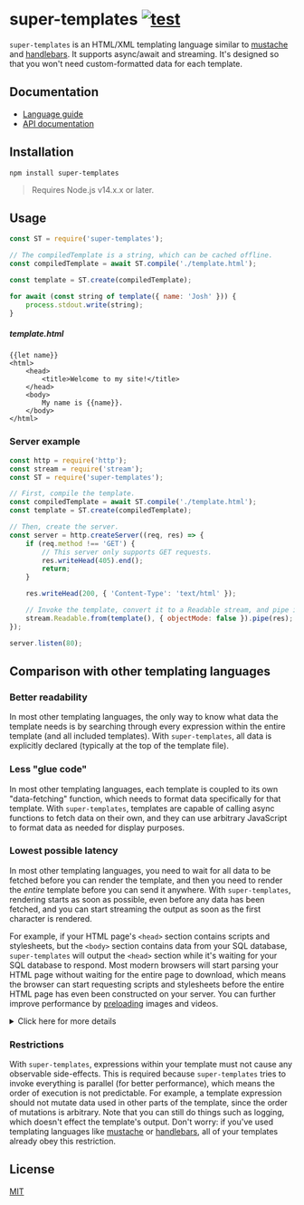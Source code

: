 # super-templates [![test](https://github.com/WiseLibs/super-templates/actions/workflows/test.yml/badge.svg)](https://github.com/WiseLibs/super-templates/actions/workflows/test.yml)

`super-templates` is an HTML/XML templating language similar to [mustache](https://mustache.github.io/) and [handlebars](https://handlebarsjs.com/guide/#what-is-handlebars). It supports async/await and streaming. It's designed so that you won't need custom-formatted data for each template.

## Documentation

- [Language guide](./docs/lang.md)
- [API documentation](./docs/api.md)

## Installation

```
npm install super-templates
```

> Requires Node.js v14.x.x or later.

## Usage

```js
const ST = require('super-templates');

// The compiledTemplate is a string, which can be cached offline.
const compiledTemplate = await ST.compile('./template.html');

const template = ST.create(compiledTemplate);

for await (const string of template({ name: 'Josh' })) {
    process.stdout.write(string);
}
```

##### template.html

```
{{let name}}
<html>
    <head>
        <title>Welcome to my site!</title>
    </head>
    <body>
        My name is {{name}}.
    </body>
</html>
```

### Server example

```js
const http = require('http');
const stream = require('stream');
const ST = require('super-templates');

// First, compile the template.
const compiledTemplate = await ST.compile('./template.html');
const template = ST.create(compiledTemplate);

// Then, create the server.
const server = http.createServer((req, res) => {
    if (req.method !== 'GET') {
        // This server only supports GET requests.
        res.writeHead(405).end();
        return;
    }

    res.writeHead(200, { 'Content-Type': 'text/html' });

    // Invoke the template, convert it to a Readable stream, and pipe it to the response.
    stream.Readable.from(template(), { objectMode: false }).pipe(res);
});

server.listen(80);
```

## Comparison with other templating languages

### Better readability

In most other templating languages, the only way to know what data the template needs is by searching through every expression within the entire template (and all included templates). With `super-templates`, all data is explicitly declared (typically at the top of the template file).

### Less "glue code"

In most other templating languages, each template is coupled to its own "data-fetching" function, which needs to format data specifically for that template. With `super-templates`, templates are capable of calling async functions to fetch data on their own, and they can use arbitrary JavaScript to format data as needed for display purposes.

### Lowest possible latency

In most other templating languages, you need to wait for all data to be fetched before you can render the template, and then you need to render the *entire* template before you can send it anywhere. With `super-templates`, rendering starts as soon as possible, even before any data has been fetched, and you can start streaming the output as soon as the first character is rendered.

For example, if your HTML page's `<head>` section contains scripts and stylesheets, but the `<body>` section contains data from your SQL database, `super-templates` will output the `<head>` section while it's waiting for your SQL database to respond. Most modern browsers will start parsing your HTML page without waiting for the entire page to download, which means the browser can start requesting scripts and stylesheets before the entire HTML page has even been constructed on your server. You can further improve performance by [preloading](https://developer.mozilla.org/en-US/docs/Web/HTML/Attributes/rel/preload) images and videos.

<details>
<summary>Click here for more details</summary>

With `super-templates`, templates compile into [async generator functions](https://developer.mozilla.org/en-US/docs/Web/JavaScript/Reference/Iteration_protocols#the_async_iterator_and_async_iterable_protocols) which yield strings as soon as possible, without waiting for the entire template to finish executing. You can convert it into a stream by using [`Readable.from()`](https://nodejs.org/api/stream.html#streamreadablefromiterable-options).

Furthermore, when a template is compiled, all embedded expressions get analyzed, and each expression's dependencies are computed. For example, if one expression declares a variable `userId`, and another expression references `userId`, we know that the second expression depends on the first one (the actual computation is a bit more complicated, but this illustrates the basic idea). Using this analysis, `super-templates` is able to figure out the most optimal way of executing each expression. For example, if you invoke three async functions that each pull in data from a database, but all three calls are independent, `super-templates` will invoke them all in parallel, reducing round-trip latency. Conversely, if each call depends on the result of the previous call, `super-templates` will invoke them serially. For any template, `super-templates` is capable of automatically computing the most optimal way to fetch your data, so you don't need to manually code it yourself.
</details>

### Restrictions

With `super-templates`, expressions within your template must not cause any observable side-effects. This is required because `super-templates` tries to invoke everything is parallel (for better performance), which means the order of execution is not predictable. For example, a template expression should not mutate data used in other parts of the template, since the order of mutations is arbitrary. Note that you can still do things such as logging, which doesn't effect the template's output. Don't worry: if you've used templating languages like [mustache](https://mustache.github.io/) or [handlebars](https://handlebarsjs.com/guide/#what-is-handlebars), all of your templates already obey this restriction.

## License

[MIT](./LICENSE)
